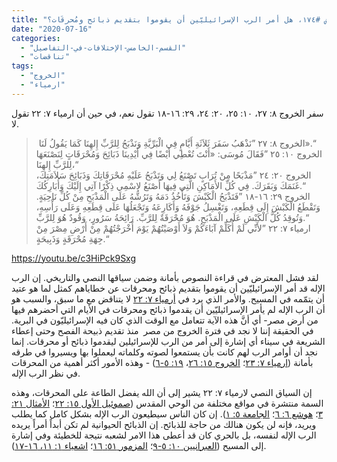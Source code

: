 ```yaml
---
title: "الإعتراض #١٧٤، هل أمر الرب الإسرائيليّين أن يقوموا بتقديم ذبائح ومُحرقَات؟"
date: "2020-07-16"
categories: 
  - "القسم-الخامس-الإختلافات-في-التفاصيل"
  - "تناقضات"
tags: 
  - "الخروج"
  - "ارمياء"
---
```


سفر الخروج ٨: ٢٧، ١٠: ٢٥، ٢٠: ٢٤، ٢٩: ١٦-١٨ تقول نعم، في حين أن ارمياء ٧: ٢٢ تقول لا.

>  الخروج ٨: ٢٧ ”نَذْهَبُ سَفَرَ ثَلاَثَةِ أَيَّامٍ فِي الْبَرِّيَّةِ وَنَذْبَحُ لِلرَّبِّ إِلهِنَا كَمَا يَقُولُ لَنَا».“  
> الخروج ١٠: ٢٥ ”فَقَالَ مُوسَى: «أَنْتَ تُعْطِي أَيْضًا فِي أَيْدِينَا ذَبَائِحَ وَمُحْرَقَاتٍ لِنَصْنَعَهَا لِلرَّبِّ إِلهِنَا،“  
> الخروج ٢٠: ٢٤ ”مَذْبَحًا مِنْ تُرَابٍ تَصْنَعُ لِي وَتَذْبَحُ عَلَيْهِ مُحْرَقَاتِكَ وَذَبَائِحَ سَلاَمَتِكَ، غَنَمَكَ وَبَقَرَكَ. فِي كُلِّ الأَمَاكِنِ الَّتِي فِيهَا أَصْنَعُ لاسْمِي ذِكْرًا آتِي إِلَيْكَ وَأُبَارِكُكَ.“  
> الخروج ٢٩: ١٦-١٨ ”فَتَذْبَحُ الْكَبْشَ وَتَأْخُذُ دَمَهُ وَتَرُشُّهُ عَلَى الْمَذْبَحِ مِنْ كُلِّ نَاحِيَةٍ. وَتَقْطَعُ الْكَبْشَ إِلَى قِطَعِهِ، وَتَغْسِلُ جَوْفَهُ وَأَكَارِعَهُ وَتَجْعَلُهَا عَلَى قِطَعِهِ وَعَلَى رَأْسِهِ، وَتُوقِدُ كُلَّ الْكَبْشِ عَلَى الْمَذْبَحِ. هُوَ مُحْرَقَةٌ لِلرَّبِّ. رَائِحَةُ سَرُورٍ، وَقُودٌ هُوَ لِلرَّبِّ.“  
> ارمياء ٧: ٢٢ ”لأَنِّي لَمْ أُكَلِّمْ آبَاءَكُمْ وَلاَ أَوْصَيْتُهُمْ يَوْمَ أَخْرَجْتُهُمْ مِنْ أَرْضِ مِصْرَ مِنْ جِهَةِ مُحْرَقَةٍ وَذَبِيحَةٍ.“

https://youtu.be/c3HiPck9Sxg

لقد فشل المعترض في قراءة النصوص بأمانة وضمن سياقها النصي والتاريخي. إن الرب الإله قد أمر الإسرائيليّين أن يقوموا بتقديم ذبائح ومحرقات عن خطاياهم كمثل لما هو عتيد أن يتمّمه في المسيح. والأمر الذي يرد في [أرمياء ٧: ٢٢](https://biblia.com/books/ar-vandyke/Je7.22) لا يتناقض مع ما سبق، والسبب هو أن الرب الإله لم يأمر الإسرائيليّين أن يقدموا ذبائح ومحرقات في الأيام التي أحضرهم فيها من أرض مصر- أي أنَّ هذه الآية تتعامل مع الوقت الذي كان فيه الإسرائيليّون في البرية. في الحقيقة إننا لا نجد في فترة الخروج من مصر  منذ تقديم ذبيحة الفصح وحتى إعطاء الشريعة في سيناء أي إشارة إلى أمر من الرب للإسرائيلين ليقدموا ذبائح أو محرقات. إنما نجد أن أوامر الرب لهم كانت بأن يستمعوا لصوته وكلماته ليعملوا بها ويسيروا في طرقه بأمانة ([ارمياء ٧: ٢٣](https://biblia.com/books/ar-vandyke/Je7.23)؛ [الخروج ١٥: ٢٦](https://biblia.com/books/ar-vandyke/ex15.26)، [١٩: ٥-٦](https://biblia.com/books/ar-vandyke/ex19.5-6)) - وهذه الأمور أكثر أهمية من المحرقات في نظر الرب الإله.

إن السياق النصي لارمياء ٧: ٢٢ يشير إلى أن الله يفضل الطاعة على المحرقات، وهذه السمة منتشرة في مواقع مختلفة من الوحي المقدس ([صموئيل الأول ١٥: ٢٢](https://biblia.com/books/ar-vandyke/1sam15.22)؛ [الأمثال ٢١: ٣](https://biblia.com/books/ar-vandyke/pro21.3)؛ [هوشع ٦: ٦](https://biblia.com/books/ar-vandyke/hos6.6)؛ [الجامعة ٥: ١](https://biblia.com/books/ar-vandyke/ecc5.1)). إن كان الناس سيطيعون الرب الإله بشكل كامل كما يطلب ويريد، فإنه لن يكون هنالك من حاجة للذبائح. إن الذبائح الحيوانية لم تكن أبداً أمراً يريده الرب الإله لنفسه، بل بالحري كان قد أعطى هذا الامر لشعبه نتيجة للخطيئة وفي إشارة إلى المسيح ([العبرانيين ١٠: ٥-٩](https://biblia.com/books/ar-vandyke/heb10.5-9)؛ [المزمور ٥١: ١٦](https://biblia.com/books/ar-vandyke/ps51.16)؛ [اشعياء ١: ١١، ١٦-١٧](https://biblia.com/books/ar-vandyke/isa1.11-17)).
